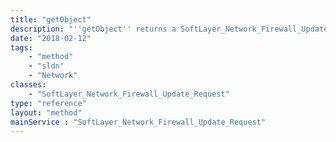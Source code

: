 ```yaml
---
title: "getObject"
description: "''getObject'' returns a SoftLayer_Network_Firewall_Update_Request object. You can only get historical objects for servers attached to your account that have a network firewall enabled. ''createObject'' inserts a new SoftLayer_Network_Firewall_Update_Request object. You can only insert requests for servers attached to your account that have a network firewall enabled. ''getFirewallUpdateRequestRuleAttributes'' Get the possible attribute values for a firewall update request rule. "
date: "2018-02-12"
tags:
    - "method"
    - "sldn"
    - "Network"
classes:
    - "SoftLayer_Network_Firewall_Update_Request"
type: "reference"
layout: "method"
mainService : "SoftLayer_Network_Firewall_Update_Request"
---
```

